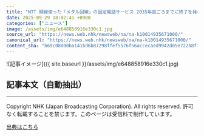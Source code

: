 ```yaml
---
title: "NTT 銅線使った「メタル回線」の固定電話サービス 2035年度ごろまでに終了を発表 光回線などに切り替えへ"
date: 2025-09-29 18:02:41 +0900
categories: ["ニュース"]
image: /assets/img/e648858916e330c1.jpg
source_url: "https://news.web.nhk/newsweb/na/na-k10014935671000/"
canonical_url: "https://news.web.nhk/newsweb/na/na-k10014935671000/"
content_sha: "b69c08d00ba141bd6b87298ffef5576f56accecaed9942d05e722b8f7268ccdd"
---
```


![記事イメージ]({{ site.baseurl }}/assets/img/e648858916e330c1.jpg)

## 記事本文（自動抽出）
<div><div class="_13tndsj2"><nav aria-label="フッターサイトナビゲーション" class="_13tndsj4"></nav><hr class="esl7kn2s esl7kn1l esl7kn1n _14xli2ae"><p class="esl7kn2s esl7kn1m esl7kn1o _1yvk0f68 _1lugom81">Copyright NHK (Japan Broadcasting Corporation). All rights reserved. 許可なく転載することを禁じます。このページは受信料で制作しています。</p></div></div>

[出典はこちら](https://news.web.nhk/newsweb/na/na-k10014935671000/)
